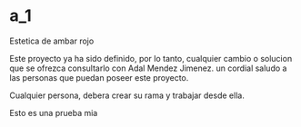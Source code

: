 # a_1
Estetica de ambar rojo

Este proyecto ya ha sido definido, por lo tanto, cualquier cambio o solucion que se ofrezca consultarlo con Adal Mendez Jimenez. un cordial saludo a las personas que puedan poseer este proyecto.

Cualquier persona, debera crear su rama y trabajar desde ella.

Esto es una prueba mia